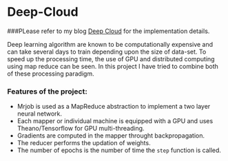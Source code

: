 # Deep-Cloud
###PLease refer to my blog [Deep Cloud](https://deeplearn.school.blog/2016/12/24/deep-cloud/#more-238) for the implementation details.

Deep learning algorithm are known to be computationally expensive and can take several days to train depending upon the size of data-set. To speed up the processing time, the use of GPU and distributed computing using map reduce can be seen. In this project I have tried to combine both of these processing paradigm. 

### Features of the project:

- Mrjob is used as a MapReduce abstraction to implement a two layer neural network. 
- Each mapper or individual machine is equipped with a GPU and uses Theano/Tensorflow for GPU multi-threading. 
- Gradients are computed in the mapper throught backpropagation.
- The reducer performs the updation of weights.
- The number of epochs is the number of time the `step` function is called.
